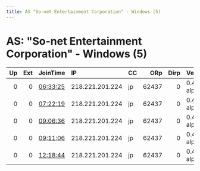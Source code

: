 ```yaml
---
title: AS "So-net Entertainment Corporation" - Windows (5)
---
```


# AS: "So-net Entertainment Corporation" - Windows (5)

|   Up |   Ext | JoinTime                                                                                            | IP              | CC   |   ORp |   Dirp | Version       | Contact   | Nickname   |   eFamMembers |
|-----:|------:|:----------------------------------------------------------------------------------------------------|:----------------|:-----|------:|-------:|:--------------|:----------|:-----------|--------------:|
|    0 |     0 | [06:33:25](https://metrics.torproject.org/rs.html#details/5A478C906349B0C587D4C8E94E81E4142BDEC125) | 218.221.201.224 | jp   | 62437 |      0 | 0.4.3.2-alpha | None      | default    |             1 |
|    0 |     0 | [07:22:19](https://metrics.torproject.org/rs.html#details/B6D8383C8266D194B27FD23ED3243B559446E4BF) | 218.221.201.224 | jp   | 62437 |      0 | 0.4.3.2-alpha | None      | default    |             1 |
|    0 |     0 | [09:06:36](https://metrics.torproject.org/rs.html#details/95D30BB7E31924C3E0F926FA3F97414873DA1D97) | 218.221.201.224 | jp   | 62437 |      0 | 0.4.3.2-alpha | None      | default    |             1 |
|    0 |     0 | [09:11:06](https://metrics.torproject.org/rs.html#details/323B462A0C013A22C917A6A9FCD771B96F83DC0C) | 218.221.201.224 | jp   | 62437 |      0 | 0.4.3.2-alpha | None      | default    |             1 |
|    0 |     0 | [12:18:44](https://metrics.torproject.org/rs.html#details/677C63BF4168B9589E8261445E762D7C31B5967D) | 218.221.201.224 | jp   | 62437 |      0 | 0.4.3.2-alpha | None      | default    |             1 |
